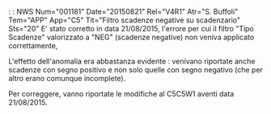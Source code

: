  :  : NWS Num="001181" Date="20150821" Rel="V4R1" Atr="S. Buffoli" Tem="APP" App="C5" Tit="Filtro scadenze negative su scadenzario" Sts="20"
E' stato corretto in data 21/08/2015, l'errore per cui il filtro "Tipo Scadenze" valorizzato a "NEG"
(scadenze negative) non veniva applicato correttamente,

L'effetto dell'anomalia era abbastanza evidente :  venivano riportate anche scadenze con segno positivo e non solo quelle con segno negativo (che per altro erano comunque incomplete).

Per correggere, vanno riportate le modifiche al C5C5W1 aventi data 21/08/2015.

